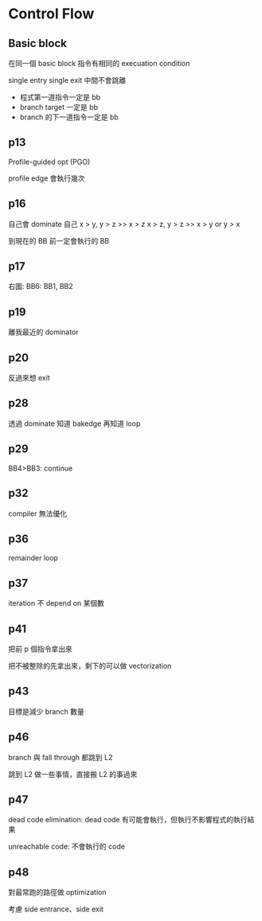 # Control Flow

## Basic block

在同一個 basic block 指令有相同的 execuation condition

single entry single exit 中間不會跳離

* 程式第一道指令一定是 bb
* branch target 一定是 bb
* branch 的下一道指令一定是 bb

## p13

Profile-guided opt (PGO)

profile edge 會執行幾次

## p16

自己會 dominate 自己
x > y, y > z >> x > z
x > z, y > z >> x > y or y > x

到現在的 BB 前一定會執行的 BB

## p17

右圖: BB6: BB1, BB2

## p19

離我最近的 dominator

## p20

反過來想 exit

## p28

透過 dominate 知道 bakedge 再知道 loop

## p29

BB4>BB3: continue

## p32

compiler 無法優化

## p36

remainder loop 

## p37

iteration 不 depend on 某個數

## p41

把前 p 個指令拿出來

把不被整除的先拿出來，剩下的可以做 vectorization

## p43

目標是減少 branch 數量

## p46

branch 與 fall through 都跳到 L2

跳到 L2 做一些事情，直接搬 L2 的事過來

## p47

dead code elimination: dead code 有可能會執行，但執行不影響程式的執行結果

unreachable code: 不會執行的 code

## p48

對最常跑的路徑做 optimization

考慮 side entrance、side exit

